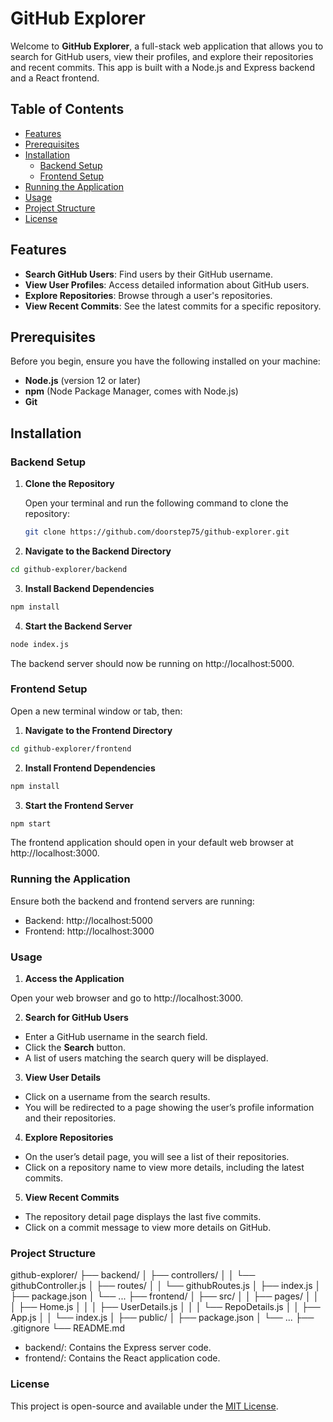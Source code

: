 # GitHub Explorer

Welcome to **GitHub Explorer**, a full-stack web application that allows you to search for GitHub users, view their profiles, and explore their repositories and recent commits. This app is built with a Node.js and Express backend and a React frontend.

## Table of Contents

- [Features](#features)
- [Prerequisites](#prerequisites)
- [Installation](#installation)
  - [Backend Setup](#backend-setup)
  - [Frontend Setup](#frontend-setup)
- [Running the Application](#running-the-application)
- [Usage](#usage)
- [Project Structure](#project-structure)
- [License](#license)

## Features

- **Search GitHub Users**: Find users by their GitHub username.
- **View User Profiles**: Access detailed information about GitHub users.
- **Explore Repositories**: Browse through a user's repositories.
- **View Recent Commits**: See the latest commits for a specific repository.

## Prerequisites

Before you begin, ensure you have the following installed on your machine:

- **Node.js** (version 12 or later)
- **npm** (Node Package Manager, comes with Node.js)
- **Git**

## Installation

### Backend Setup

1. **Clone the Repository**

   Open your terminal and run the following command to clone the repository:

   ```bash
   git clone https://github.com/doorstep75/github-explorer.git
   ```

2.	**Navigate to the Backend Directory**
  ```bash
  cd github-explorer/backend
  ```

3.	**Install Backend Dependencies**
  ```bash
  npm install
  ```

4.	**Start the Backend Server**
  ```bash
  node index.js
  ```

  The backend server should now be running on http://localhost:5000.

### Frontend Setup

  Open a new terminal window or tab, then:

1.	**Navigate to the Frontend Directory**
  ```bash
  cd github-explorer/frontend
  ```

2.	**Install Frontend Dependencies**
  ```bash
  npm install
  ```

3.	**Start the Frontend Server**
  ```bash
  npm start
  ```

  The frontend application should open in your default web browser at http://localhost:3000.

### Running the Application

  Ensure both the backend and frontend servers are running:

- Backend: http://localhost:5000
- Frontend: http://localhost:3000

### Usage

1.  **Access the Application**

  Open your web browser and go to http://localhost:3000.

2.  **Search for GitHub Users**

- Enter a GitHub username in the search field.
- Click the **Search** button.
- A list of users matching the search query will be displayed.

3.  **View User Details**

- Click on a username from the search results.
- You will be redirected to a page showing the user’s profile information and their repositories.

4.  **Explore Repositories**

- On the user’s detail page, you will see a list of their repositories.
- Click on a repository name to view more details, including the latest commits.

5.  **View Recent Commits**

- The repository detail page displays the last five commits.
- Click on a commit message to view more details on GitHub.

### Project Structure

github-explorer/
├── backend/
│   ├── controllers/
│   │   └── githubController.js
│   ├── routes/
│   │   └── githubRoutes.js
│   ├── index.js
│   ├── package.json
│   └── ...
├── frontend/
│   ├── src/
│   │   ├── pages/
│   │   │   ├── Home.js
│   │   │   ├── UserDetails.js
│   │   │   └── RepoDetails.js
│   │   ├── App.js
│   │   └── index.js
│   ├── public/
│   ├── package.json
│   └── ...
├── .gitignore
└── README.md

- backend/: Contains the Express server code.
- frontend/: Contains the React application code.

### License

  This project is open-source and available under the [MIT License](LICENSE).
